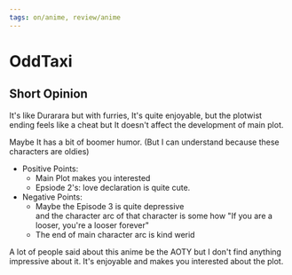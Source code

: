 ```yaml
---
tags: on/anime, review/anime
---
```

# OddTaxi
## Short Opinion
It's like Durarara but with furries, It's quite enjoyable, but the plotwist ending feels like a cheat but It doesn't affect the development of main plot.  

Maybe It has a bit of boomer humor. (But I can understand because these characters are oldies)

- Positive Points: 
    - Main Plot makes you interested 
    - Epsiode 2's: love declaration is quite cute.
- Negative Points: 
     - Maybe the Episode 3 is quite depressive  
        and the character arc of that character is some how 
            "If you are a looser, you're a looser forever"
    - The end of main character arc is kind werid
        
A lot of people said about this anime be the AOTY but I don't find anything impressive about it. It's enjoyable and makes you interested about the plot.
